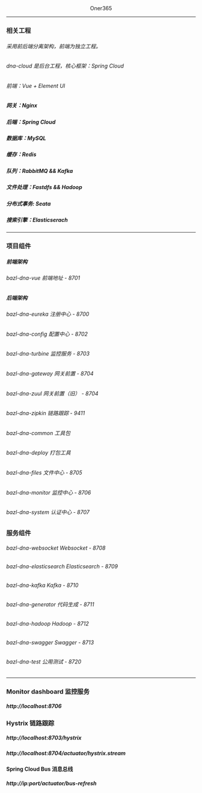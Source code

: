 <div align=center>Oner365</div>

---
### 相关工程

###### 采用前后端分离架构，前端为独立工程。
###### dna-cloud 是后台工程，核心框架：Spring Cloud

###### 前端：Vue + Element UI
##### 网关：Nginx

##### 后端：Spring Cloud
##### 数据库：MySQL
##### 缓存：Redis
##### 队列：RabbitMQ && Kafka
##### 文件处理：Fastdfs && Hadoop
##### 分布式事务: Seata
##### 搜索引擎：Elasticserach

---
### 项目组件
##### 前端架构
###### bazl-dna-vue     	前端地址 - 8701

##### 后端架构
###### bazl-dna-eureka  	注册中心 - 8700
###### bazl-dna-config  	配置中心 - 8702
###### bazl-dna-turbine 	监控服务 - 8703
###### bazl-dna-gateway  网关前置 - 8704
###### bazl-dna-zuul    	网关前置（旧） - 8704
###### bazl-dna-zipkin  	链路跟踪 - 9411

###### bazl-dna-common  	工具包
###### bazl-dna-deploy  	打包工具
###### bazl-dna-files   	文件中心 - 8705
###### bazl-dna-monitor 	监控中心 - 8706
###### bazl-dna-system  	认证中心 - 8707

### 服务组件
###### bazl-dna-websocket 	Websocket - 8708
###### bazl-dna-elasticsearch Elasticsearch - 8709
###### bazl-dna-kafka 		Kafka - 8710
###### bazl-dna-generator 	代码生成 - 8711
###### bazl-dna-hadoop 		Hadoop - 8712
###### bazl-dna-swagger 		Swagger - 8713
###### bazl-dna-test 		公用测试 - 8720
---

### Monitor dashboard 监控服务
##### http://localhost:8706

### Hystrix 链路跟踪
##### http://localhost:8703/hystrix
##### http://localhost:8704/actuator/hystrix.stream

#### Spring Cloud Bus 消息总线
##### http://ip:port/actuator/bus-refresh
